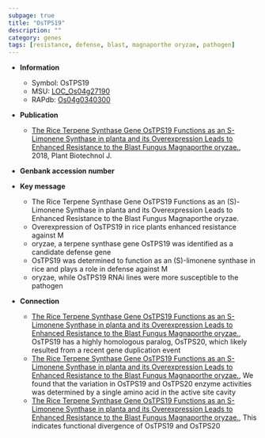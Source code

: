 ```yaml
---
subpage: true
title: "OsTPS19"
description: ""
category: genes
tags: [resistance, defense, blast, magnaporthe oryzae, pathogen]
---
```


* **Information**  
    + Symbol: OsTPS19  
    + MSU: [LOC_Os04g27190](http://rice.plantbiology.msu.edu/cgi-bin/ORF_infopage.cgi?orf=LOC_Os04g27190)  
    + RAPdb: [Os04g0340300](http://rapdb.dna.affrc.go.jp/viewer/gbrowse_details/irgsp1?name=Os04g0340300)  

* **Publication**  
    + [The Rice Terpene Synthase Gene OsTPS19 Functions as an S-Limonene Synthase in planta and its Overexpression Leads to Enhanced Resistance to the Blast Fungus Magnaporthe oryzae.](http://www.ncbi.nlm.nih.gov/pubmed?term=The+Rice+Terpene+Synthase+Gene+OsTPS19+Functions+as+an+S-Limonene+Synthase+in+planta+and+its+Overexpression+Leads+to+Enhanced+Resistance+to+the+Blast+Fungus+Magnaporthe+oryzae.%5BTitle%5D), 2018, Plant Biotechnol J.

* **Genbank accession number**  

* **Key message**  
    + The Rice Terpene Synthase Gene OsTPS19 Functions as an (S)-Limonene Synthase in planta and its Overexpression Leads to Enhanced Resistance to the Blast Fungus Magnaporthe oryzae.
    + Overexpression of OsTPS19 in rice plants enhanced resistance against M
    + oryzae, a terpene synthase gene OsTPS19 was identified as a candidate defense gene
    + OsTPS19 was determined to function as an (S)-limonene synthase in rice and plays a role in defense against M
    + oryzae, while OsTPS19 RNAi lines were more susceptible to the pathogen

* **Connection**  
    + [The Rice Terpene Synthase Gene OsTPS19 Functions as an S-Limonene Synthase in planta and its Overexpression Leads to Enhanced Resistance to the Blast Fungus Magnaporthe oryzae.](http://www.ncbi.nlm.nih.gov/pubmed?term=The+Rice+Terpene+Synthase+Gene+OsTPS19+Functions+as+an+S-Limonene+Synthase+in+planta+and+its+Overexpression+Leads+to+Enhanced+Resistance+to+the+Blast+Fungus+Magnaporthe+oryzae.%5BTitle%5D),  OsTPS19 has a highly homologous paralog, OsTPS20, which likely resulted from a recent gene duplication event
    + [The Rice Terpene Synthase Gene OsTPS19 Functions as an S-Limonene Synthase in planta and its Overexpression Leads to Enhanced Resistance to the Blast Fungus Magnaporthe oryzae.](http://www.ncbi.nlm.nih.gov/pubmed?term=The+Rice+Terpene+Synthase+Gene+OsTPS19+Functions+as+an+S-Limonene+Synthase+in+planta+and+its+Overexpression+Leads+to+Enhanced+Resistance+to+the+Blast+Fungus+Magnaporthe+oryzae.%5BTitle%5D),  We found that the variation in OsTPS19 and OsTPS20 enzyme activities was determined by a single amino acid in the active site cavity
    + [The Rice Terpene Synthase Gene OsTPS19 Functions as an S-Limonene Synthase in planta and its Overexpression Leads to Enhanced Resistance to the Blast Fungus Magnaporthe oryzae.](http://www.ncbi.nlm.nih.gov/pubmed?term=The+Rice+Terpene+Synthase+Gene+OsTPS19+Functions+as+an+S-Limonene+Synthase+in+planta+and+its+Overexpression+Leads+to+Enhanced+Resistance+to+the+Blast+Fungus+Magnaporthe+oryzae.%5BTitle%5D),  This indicates functional divergence of OsTPS19 and OsTPS20



